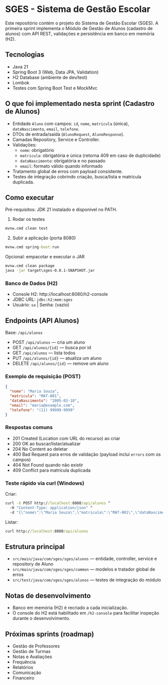 # SGES - Sistema de Gestão Escolar

Este repositório contém o projeto do Sistema de Gestão Escolar (SGES). A primeira sprint implementa o Módulo de Gestão de Alunos (cadastro de alunos) com API REST, validações e persistência em banco em memória (H2).

## Tecnologias
- Java 21
- Spring Boot 3 (Web, Data JPA, Validation)
- H2 Database (ambiente de dev/test)
- Lombok
- Testes com Spring Boot Test e MockMvc

## O que foi implementado nesta sprint (Cadastro de Alunos)
- Entidade `Aluno` com campos: `id`, `nome`, `matricula` (única), `dataNascimento`, `email`, `telefone`.
- DTOs de entrada/saída (`AlunoRequest`, `AlunoResponse`).
- Camadas Repository, Service e Controller.
- Validações:
  - `nome`: obrigatório
  - `matricula`: obrigatória e única (retorna 409 em caso de duplicidade)
  - `dataNascimento`: obrigatória e no passado
  - `email`: formato válido quando informado
- Tratamento global de erros com payload consistente.
- Testes de integração cobrindo criação, busca/lista e matrícula duplicada.

## Como executar
Pré-requisitos: JDK 21 instalado e disponível no PATH.

1) Rodar os testes
```cmd
mvnw.cmd clean test
```

2) Subir a aplicação (porta 8080)
```cmd
mvnw.cmd spring-boot:run
```

Opcional: empacotar e executar o JAR
```cmd
mvnw.cmd clean package
java -jar target\sges-0.0.1-SNAPSHOT.jar
```

### Banco de Dados (H2)
- Console H2: http://localhost:8080/h2-console
- JDBC URL: `jdbc:h2:mem:sges`
- Usuário: `sa` | Senha: (vazio)

## Endpoints (API Alunos)
Base: `/api/alunos`
- POST `/api/alunos` — cria um aluno
- GET `/api/alunos/{id}` — busca por id
- GET `/api/alunos` — lista todos
- PUT `/api/alunos/{id}` — atualiza um aluno
- DELETE `/api/alunos/{id}` — remove um aluno

### Exemplo de requisição (POST)
```json
{
  "nome": "Maria Souza",
  "matricula": "MAT-001",
  "dataNascimento": "2005-03-10",
  "email": "maria@example.com",
  "telefone": "(11) 99999-9999"
}
```

### Respostas comuns
- 201 Created (Location com URL do recurso) ao criar
- 200 OK ao buscar/listar/atualizar
- 204 No Content ao deletar
- 400 Bad Request para erros de validação (payload inclui `errors` com os campos)
- 404 Not Found quando não existir
- 409 Conflict para matrícula duplicada

### Teste rápido via curl (Windows)
Criar:
```cmd
curl -X POST http://localhost:8080/api/alunos ^
  -H "Content-Type: application/json" ^
  -d "{\"nome\":\"Maria Souza\",\"matricula\":\"MAT-001\",\"dataNascimento\":\"2005-03-10\",\"email\":\"maria@example.com\",\"telefone\":\"(11) 99999-9999\"}"
```
Listar:
```cmd
curl http://localhost:8080/api/alunos
```

## Estrutura principal
- `src/main/java/com/sges/sges/alunos` — entidade, controller, service e repository de Aluno
- `src/main/java/com/sges/sges/common` — modelos e tratador global de erros
- `src/test/java/com/sges/sges/alunos` — testes de integração do módulo

## Notas de desenvolvimento
- Banco em memória (H2) é recriado a cada inicialização.
- O console do H2 está habilitado em `/h2-console` para facilitar inspeção durante o desenvolvimento.

## Próximas sprints (roadmap)
- Gestão de Professores
- Gestão de Turmas
- Notas e Avaliações
- Frequência
- Relatórios
- Comunicação
- Financeiro

